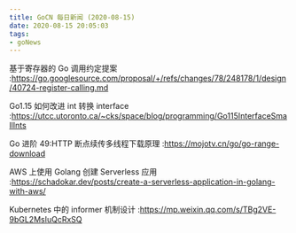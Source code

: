 ```yaml
---
title: GoCN 每日新闻 (2020-08-15)
date: 2020-08-15 20:05:03
tags:
- goNews
---
```

基于寄存器的 Go 调用约定提案 :https://go.googlesource.com/proposal/+/refs/changes/78/248178/1/design/40724-register-calling.md

Go1.15 如何改进 int 转换 interface :https://utcc.utoronto.ca/~cks/space/blog/programming/Go115InterfaceSmallInts

Go 进阶 49:HTTP 断点续传多线程下载原理 :https://mojotv.cn/go/go-range-download

AWS 上使用 Golang 创建 Serverless 应用 :https://schadokar.dev/posts/create-a-serverless-application-in-golang-with-aws/

Kubernetes 中的 informer 机制设计 :https://mp.weixin.qq.com/s/TBg2VE-9bGL2MsIuQcRxSQ

